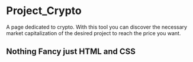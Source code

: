 # Project_Crypto
A page dedicated to crypto. 
With this tool you can discover the necessary market capitalization of the desired project to reach the price you want. 

## Nothing Fancy just HTML and CSS
